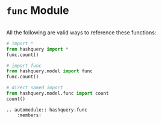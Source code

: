 # `func` Module

```{include} /_fragments/alpha_notice.md

```

All the following are valid ways to reference these functions:

```python
# import *
from hashquery import *
func.count()

# import func
from hashquery.model import func
func.count()

# direct named import
from hashquery.model.func import count
count()
```

```{eval-rst}
.. automodule:: hashquery.func
    :members:
```
